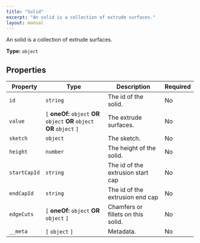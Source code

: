 ```yaml
---
title: "Solid"
excerpt: "An solid is a collection of extrude surfaces."
layout: manual
---
```


An solid is a collection of extrude surfaces.



**Type:** `object`





## Properties

| Property | Type | Description | Required |
|----------|------|-------------|----------|
| `id` |`string`| The id of the solid. | No |
| `value` |`[` **oneOf:** `object` **OR** `object` **OR** `object` **OR** `object` `]`| The extrude surfaces. | No |
| `sketch` |`object`| The sketch. | No |
| `height` |`number`| The height of the solid. | No |
| `startCapId` |`string`| The id of the extrusion start cap | No |
| `endCapId` |`string`| The id of the extrusion end cap | No |
| `edgeCuts` |`[` **oneOf:** `object` **OR** `object` `]`| Chamfers or fillets on this solid. | No |
| `__meta` |`[` `object` `]`| Metadata. | No |


